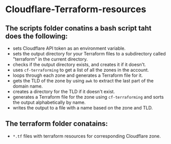 # Cloudflare-Terraform-resources

## The scripts folder conatins a bash script taht does the following:

- sets Cloudflare API token as an environment variable.
- sets the output directory for your Terraform files to a subdirectory called "terraform" in the current directory.
- checks if the output directory exists, and creates it if it doesn't.
- uses `cf-terraforming` to get a list of all the zones in the account.
- loops through each zone and generates a Terraform file for it.
- gets the TLD of the zone by using `awk` to extract the last part of the domain name.
- creates a directory for the TLD if it doesn't exist.
- generates a Terraform file for the zone using `cf-terraforming` and sorts the output alphabetically by name.
- writes the output to a file with a name based on the zone and TLD.

## The terraform folder conatains: 
- `*.tf` files with terraform resources for corresponding Cloudflare zone. 
